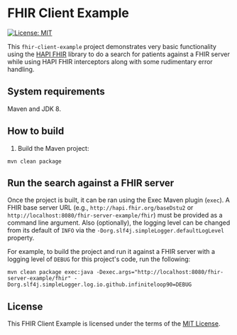# FHIR Client Example

[![License: MIT](https://img.shields.io/badge/License-MIT-blue.svg)](https://opensource.org/licenses/MIT)

This `fhir-client-example` project demonstrates very basic functionality
using the [HAPI FHIR](http://hapifhir.io/) library to do a search for patients
against a FHIR server while using HAPI FHIR interceptors along with some
rudimentary error handling.

## System requirements

Maven and JDK 8.

## How to build

1. Build the Maven project:

```
mvn clean package
```

## Run the search against a FHIR server

Once the project is built, it can be ran using the Exec Maven plugin
(`exec`).
A FHIR base server URL (e.g., `http://hapi.fhir.org/baseDstu2` or
`http://localhost:8080/fhir-server-example/fhir`) must be provided as a
command line argument. Also (optionally), the logging level can be
changed from its default of `INFO` via the
`-Dorg.slf4j.simpleLogger.defaultLogLevel` property.

For example, to build the project and run it against a FHIR server with a
logging level of `DEBUG` for this project's code, run the following:

```
mvn clean package exec:java -Dexec.args="http://localhost:8080/fhir-server-example/fhir" -Dorg.slf4j.simpleLogger.log.io.github.infiniteloop90=DEBUG
```

## License

This FHIR Client Example is licensed under the terms of the
[MIT License](LICENSE.txt).